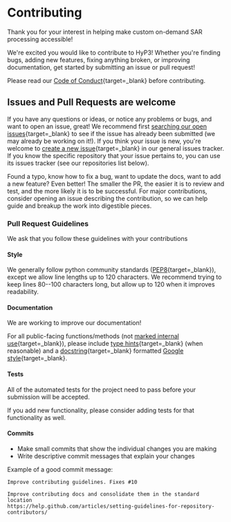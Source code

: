 # Contributing

Thank you for your interest in helping make custom on-demand SAR processing accessible!

We're excited you would like to contribute to HyP3! Whether you're finding bugs, 
adding new features, fixing anything broken, or improving documentation, get 
started by submitting an issue or pull request!

Please read our [Code of Conduct](CODE_OF_CONDUCT.md "HyP3 Code of Conduct" ){target=_blank} before contributing.

## Issues and Pull Requests are welcome

If you have any questions or ideas, or notice any problems or bugs, and want to open an issue, great!
We recommend first [searching our open issues](https://github.com/issues?q=is%3Aopen+is%3Aissue+org%3AASFHyP3 "https://github.com/issues" ){target=_blank}
to see if the issue has already been submitted (we may already be working on it!). If you think your 
issue is new, you're welcome to [create a new issue](https://github.com/ASFHyP3/ASFHyP3.github.io/issues/new "https://github.com/ASFHyP3/ASFHyP3.github.io/issues/new" ){target=_blank} in our
general issues tracker. If you know the specific repository that your issue pertains to, you can use its 
issues tracker (see our repositories list below).

Found a typo, know how to fix a bug, want to update the docs, want to add a new feature? Even better!
The smaller the PR, the easier it is to review and test, and the more likely it is to be successful.
For major contributions, consider opening an issue describing the contribution, so we can help guide
and breakup the work into digestible pieces.


### Pull Request Guidelines

We ask that you follow these guidelines with your contributions

#### Style

We generally follow python community standards ([PEP8](https://pep8.org/ "https://pep8.org/" ){target=_blank}), except we allow line
lengths up to 120 characters. We recommend trying to keep lines 80--100 characters long, but allow 
up to 120 when it improves readability.

#### Documentation

We are working to improve our documentation!

For all public-facing functions/methods (not
[marked internal use](https://www.python.org/dev/peps/pep-0008/#naming-conventions "https://www.python.org/dev/peps/pep-0008/#naming-conventions" ){target=_blank}),
please include [type hints](https://google.github.io/styleguide/pyguide.html#221-type-annotated-code "https://google.github.io/styleguide/pyguide.html#221-type-annotated-code" ){target=_blank}
(when reasonable) and a [docstring](https://www.python.org/dev/peps/pep-0257/ "https://www.python.org/dev/peps/pep-0257" ){target=_blank}
formatted [Google style](https://google.github.io/styleguide/pyguide.html#38-comments-and-docstrings "https://google.github.io/styleguide/pyguide.html#38-comments-and-docstrings" ){target=_blank}.

#### Tests

All of the automated tests for the project need to pass before your submission will be accepted.

If you add new functionality, please consider adding tests for that functionality as well.

#### Commits

* Make small commits that show the individual changes you are making
* Write descriptive commit messages that explain your changes

Example of a good commit message:
    
```
Improve contributing guidelines. Fixes #10

Improve contributing docs and consolidate them in the standard location
https://help.github.com/articles/setting-guidelines-for-repository-contributors/
```
